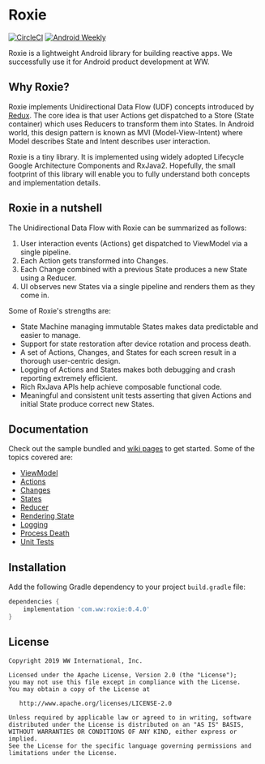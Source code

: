 # Roxie

[![CircleCI](https://circleci.com/gh/ww-tech/roxie/tree/master.svg?style=shield&circle-token=86ceda91392b3e6720cc5fe553c90eec36195b03)](https://circleci.com/gh/ww-tech/roxie/tree/master) [![Android Weekly](https://img.shields.io/badge/Android%20Weekly-%23349-2CA3E6.svg?style=flat)](http://androidweekly.net/issues/issue-349)

Roxie is a lightweight Android library for building reactive apps. We successfully use it for Android product development at WW.

## Why Roxie?

Roxie implements Unidirectional Data Flow (UDF) concepts introduced by [Redux](https://redux.js.org/). The core idea is that user Actions get dispatched to a Store (State container) which uses Reducers to transform them into States. In Android world, this design pattern is known as MVI (Model-View-Intent) where Model describes State and Intent describes user interaction.

Roxie is a tiny library. It is implemented using widely adopted Lifecycle Google Architecture Components and RxJava2. Hopefully, the small footprint of this library will enable you to fully understand both concepts and implementation details.

## Roxie in a nutshell

The Unidirectional Data Flow with Roxie can be summarized as follows:
1. User interaction events (Actions) get dispatched to ViewModel via a single pipeline.
2. Each Action gets transformed into Changes.
3. Each Change combined with a previous State produces a new State using a Reducer.
4. UI observes new States via a single pipeline and renders them as they come in.

Some of Roxie's strengths are:
* State Machine managing immutable States makes data predictable and easier to manage.
* Support for state restoration after device rotation and process death.
* A set of Actions, Changes, and States for each screen result in a thorough user-centric design.
* Logging of Actions and States makes both debugging and crash reporting extremely efficient.
* Rich RxJava APIs help achieve composable functional code.
* Meaningful and consistent unit tests asserting that given Actions and initial State produce correct new States.

## Documentation 

Check out the sample bundled and [wiki pages]( https://github.com/ww-tech/roxie/wiki) to get started. Some of the topics covered are:

* [ViewModel](https://github.com/ww-tech/roxie/wiki/1.-ViewModel)
* [Actions](https://github.com/ww-tech/roxie/wiki/2.-Actions)
* [Changes](https://github.com/ww-tech/roxie/wiki/3.-Changes)
* [States](https://github.com/ww-tech/roxie/wiki/4.-States)
* [Reducer](https://github.com/ww-tech/roxie/wiki/5.-Reducer)
* [Rendering State](https://github.com/ww-tech/roxie/wiki/6.-Rendering-State)
* [Logging](https://github.com/ww-tech/roxie/wiki/7.-Logging)
* [Process Death](https://github.com/ww-tech/roxie/wiki/8.-Process-Death)
* [Unit Tests](https://github.com/ww-tech/roxie/wiki/9.-Unit-tests)

## Installation

Add the following Gradle dependency to your project `build.gradle` file:

```groovy
dependencies {
    implementation 'com.ww:roxie:0.4.0'
}
```

## License

    Copyright 2019 WW International, Inc.

    Licensed under the Apache License, Version 2.0 (the "License");
    you may not use this file except in compliance with the License.
    You may obtain a copy of the License at

       http://www.apache.org/licenses/LICENSE-2.0

    Unless required by applicable law or agreed to in writing, software
    distributed under the License is distributed on an "AS IS" BASIS,
    WITHOUT WARRANTIES OR CONDITIONS OF ANY KIND, either express or implied.
    See the License for the specific language governing permissions and
    limitations under the License.
